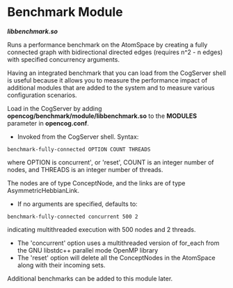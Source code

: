 Benchmark Module
================

***libbenchmark.so***

Runs a performance benchmark on the AtomSpace by creating a fully connected
graph with bidirectional directed edges (requires n^2 - n edges) with specified
concurrency arguments.

Having an integrated benchmark that you can load from the CogServer shell is
useful because it allows you to measure the performance impact of additional
modules that are added to the system and to measure various configuration
scenarios.

Load in the CogServer by adding **opencog/benchmark/module/libbenchmark.so** to
the **MODULES** parameter in **opencog.conf**.

- Invoked from the CogServer shell. Syntax:

```
benchmark-fully-connected OPTION COUNT THREADS
```

where OPTION is concurrent', or 'reset', COUNT is an integer number of nodes,
and THREADS is an integer number of threads.

The nodes are of type ConceptNode, and the links are of type AsymmetricHebbianLink.

- If no arguments are specified, defaults to:

```
benchmark-fully-connected concurrent 500 2
```

indicating multithreaded execution with 500 nodes and 2 threads.

- The 'concurrent' option uses a multithreaded version of for_each from the GNU libstdc++ parallel mode OpenMP library
- The 'reset' option will delete all the ConceptNodes in the AtomSpace along with their incoming sets.

Additional benchmarks can be added to this module later.
